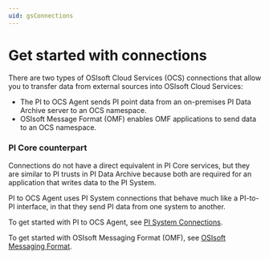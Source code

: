 ```yaml
---
uid: gsConnections
---
```


# Get started with connections

There are two types of OSIsoft Cloud Services (OCS) connections that allow you to transfer data from external sources into OSIsoft Cloud Services:

- The PI to OCS Agent sends PI point data from an on-premises PI Data Archive server to an OCS namespace.
- OSIsoft Message Format (OMF) enables OMF applications to send data to an OCS namespace.

### PI Core counterpart

Connections do not have a direct equivalent in PI Core services, but they are similar to PI trusts in PI Data Archive because both are required for an application that writes data to the PI System.

PI to OCS Agent uses PI System connections that behave much like a PI-to-PI interface, in that they send PI data from one system to another.

To get started with PI to OCS Agent, see [PI System Connections](xref:gsPISystemConnection).

To get started with OSIsoft Messaging Format (OMF), see [OSIsoft Messaging Format](xref:gsOMFConnection).

